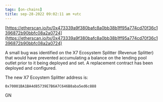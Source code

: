 ```yaml
---
tags: [on-chains]
title: sep-28-2022 09:02:11 am +utc
---
```


[https://etherscan.io/tx/0x473339a9f380bafc8a0bb38b1ff95a774cd70f36c1396872b90bbfc08a2a0724](https://etherscan.io/tx/0x473339a9f380bafc8a0bb38b1ff95a774cd70f36c1396872b90bbfc08a2a0724)

A small bug was identified on the X7 Ecosystem Splitter (Revenue Splitter) that would have prevented accumulating a balance on the lending pool outlet prior to it being deployed and set. A replacement contract has been deployed and configured.

The new X7 Ecoystem Splitter address is:

    0x70001BA1BA4d85739E7B6A7C646B8aba5ed6c888

GN
